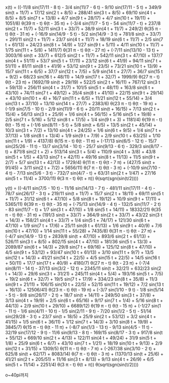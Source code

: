 x(t) = ((-11/8 sin(17/11 - 8 t) - 3/4 sin(11/7 - 6 t) - 9/10 sin(17/11 - 5 t) + 349/9 sin(t + 11/7) + 17/12 sin(2 t + 8/5) + 288/41 sin(3 t + 8/5) + 69/10 sin(4 t + 8/5) + 8/5 sin(7 t + 13/8) + 4/7 sin(9 t + 28/17) + 4/7 sin(10 t + 19/11) + 1051/8) θ(39 π - t) θ(t - 35 π) + (-3/4 sin(11/7 - 5 t) - 54 sin(11/7 - t) + 237/8 sin(2 t + 11/7) + 52/11 sin(3 t + 33/7) + 38/9 sin(4 t + 11/7) + 249/2) θ(35 π - t) θ(t - 31 π) + (-16/9 sin(14/9 - 5 t) - 5/2 sin(14/9 - 3 t) + 781/8 sin(t + 33/7) + 291/11 sin(2 t + 11/7) + 23/7 sin(4 t + 11/7) + 18/19 sin(6 t + 11/7) + 2/5 sin(7 t + 61/13) + 24/23 sin(8 t + 14/9) + 1/27 sin(9 t + 5/11) + 4/11 sin(10 t + 11/7) + 1/75 sin(11 t + 5/8) + 1411/7) θ(31 π - t) θ(t - 27 π) + (-7/11 sin(13/10 - 13 t) + 3003/16 sin(t + 33/7) + 612/5 sin(2 t + 11/7) + 542/11 sin(3 t + 47/10) + 137/7 sin(4 t + 51/11) + 53/7 sin(5 t + 17/11) + 23/12 sin(6 t + 41/9) + 94/11 sin(7 t + 51/11) + 81/11 sin(8 t + 41/9) + 53/12 sin(9 t + 23/5) + 73/21 sin(10 t + 13/9) + 15/7 sin(11 t + 6/5) + 37/7 sin(12 t + 7/5) + 5/9 sin(14 t + 27/7) + 36/7 sin(15 t + 9/2) + 68/23 sin(16 t + 48/11) + 14/9 sin(17 t + 32/7) + 1999/9) θ(27 π - t) θ(t - 23 π) + (1692/19 sin(t + 29/19) + 522/5 sin(2 t + 16/11) + 767/12 sin(3 t + 59/13) + 256/11 sin(4 t + 31/7) + 101/5 sin(5 t + 48/11) + 163/8 sin(6 t + 43/10) + 74/11 sin(7 t + 49/12) + 35/4 sin(8 t + 41/10) + 22/15 sin(9 t + 29/14) + 43/10 sin(10 t + 4) + 16/7 sin(11 t + 6/5) + 11/21 sin(12 t + 55/14) + 3/4 sin(13 t + 37/10) + 13/10 sin(14 t + 27/7) + 2383/6) θ(23 π - t) θ(t - 19 π) + (-1/9 sin(7/5 - 10 t) - 2/9 sin(11/9 - 6 t) + 20/11 sin(t + 16/15) + 7/13 sin(2 t + 15/4) + 56/13 sin(3 t + 25/9) + 1/6 sin(4 t + 56/15) + 5/16 sin(5 t + 19/8) + 2/5 sin(7 t + 5/16) + 5/12 sin(8 t + 17/5) + 1/4 sin(9 t + 3) + 1181/4) θ(19 π - t) θ(t - 15 π) + (-1/6 sin(8/11 - 5 t) + 5/8 sin(t + 6/5) + 13/5 sin(2 t + 45/14) + 10/3 sin(3 t + 7/2) + 13/10 sin(4 t + 24/25) + 1/6 sin(6 t + 9/5) + 1/4 sin(7 t + 37/13) + 1/8 sin(8 t + 13/4) + 1/9 sin(9 t + 7/9) + 2/9 sin(10 t + 63/25) + 1/10 sin(11 t + 1/9) + 4137/8) θ(15 π - t) θ(t - 11 π) + (-17/13 sin(6/5 - 12 t) - 15/7 sin(25/26 - 11 t) - 13/7 sin(3/14 - 10 t) - 25/7 sin(9/13 - 6 t) - 329/3 sin(8/17 - t) + 871/8 sin(2 t + 2) + 513/14 sin(3 t + 5/4) + 110/9 sin(4 t + 3/8) + 43/8 sin(5 t + 1/5) + 43/13 sin(7 t + 42/11) + 49/16 sin(8 t + 11/13) + 11/5 sin(9 t + 2/7) + 5/7 sin(13 t + 42/13) + 1729/4) θ(11 π - t) θ(t - 7 π) + (427/5 sin(t + 91/45) + 3/11 sin(2 t + 7/2) + 5656/11) θ(7 π - t) θ(t - 3 π) + (-10/9 sin(7/10 - 4 t) - 7/13 sin(5/6 - 3 t) - 732/7 sin(4/7 - t) + 63/31 sin(2 t + 1/47) + 27/16 sin(5 t + 11/4) + 3700/11) θ(3 π - t) θ(t + π)) θ(sqrt(sgn(sin(t/2))))

y(t) = ((-4/11 sin(7/5 - 10 t) - 11/16 sin(14/13 - 7 t) - 481/11 sin(17/11 - 4 t) - 78/7 sin(26/17 - 3 t) + 219/11 sin(t + 11/7) + 15/7 sin(2 t + 18/11) + 69/11 sin(5 t + 11/7) + 31/12 sin(6 t + 47/10) + 5/8 sin(8 t + 19/12) + 10/9 sin(9 t + 17/11) + 5365/11) θ(39 π - t) θ(t - 35 π) + (-75/13 sin(14/9 - 4 t) - 132/5 sin(11/7 - 2 t) - 83 sin(11/7 - t) + 1/7 sin(3 t + 47/10) + 1/8 sin(5 t + 14/11) + 18332/21) θ(35 π - t) θ(t - 31 π) + (191/3 sin(t + 33/7) + 364/9 sin(2 t + 33/7) + 43/22 sin(3 t + 14/3) + 158/21 sin(4 t + 33/7) + 1/4 sin(5 t + 74/17) + 121/30 sin(6 t + 47/10) + 1/9 sin(7 t + 17/6) + 25/11 sin(8 t + 61/13) + 1/6 sin(9 t + 40/9) + 7/6 sin(10 t + 47/10) + 1/14 sin(11 t + 55/28) + 7435/8) θ(31 π - t) θ(t - 27 π) + (-4/7 sin(14/9 - 13 t) + 2839/8 sin(t + 47/10) + 893/6 sin(2 t + 61/13) + 526/11 sin(3 t + 8/5) + 802/15 sin(4 t + 47/10) + 181/36 sin(5 t + 13/3) + 2089/87 sin(6 t + 14/3) + 29/8 sin(7 t + 69/16) + 125/12 sin(8 t + 47/10) + 4/5 sin(9 t + 53/12) + 93/47 sin(10 t + 61/13) + 3/10 sin(11 t + 9/7) + 13/5 sin(12 t + 14/3) + 41/21 sin(14 t + 22/5) + 4/5 sin(15 t + 22/5) + 14/5 sin(16 t + 50/11) + 17/7 sin(17 t + 40/9) + 4180/7) θ(27 π - t) θ(t - 23 π) + (-7/4 sin(8/11 - 14 t) - 37/13 sin(3/2 - 12 t) + 2345/11 sin(t + 32/21) + 632/23 sin(2 t + 14/3) + 29/6 sin(3 t + 31/21) + 245/11 sin(4 t + 5/4) + 193/16 sin(5 t + 7/5) + 19/2 sin(6 t + 32/7) + 19/5 sin(7 t + 17/9) + 334/23 sin(8 t + 35/8) + 11/3 sin(9 t + 21/11) + 106/15 sin(10 t + 22/5) + 52/15 sin(11 t + 19/12) + 7/2 sin(13 t + 16/13) + 12506/41) θ(23 π - t) θ(t - 19 π) + (-3/7 sin(1/10 - 9 t) - 1/8 sin(5/14 - 5 t) - 9/8 sin(26/17 - 2 t) + 18/7 sin(t + 14/11) + 249/50 sin(3 t + 37/8) + 3/13 sin(4 t + 19/9) + 2/5 sin(6 t + 65/16) + 9/17 sin(7 t + 1/4) + 5/16 sin(8 t + 44/13) + 2/9 sin(10 t + 29/10) + 6689/12) θ(19 π - t) θ(t - 15 π) + (-1/27 sin(1 - 11 t) - 1/6 sin(4/11 - 10 t) - 1/5 sin(2/11 - 9 t) - 7/20 sin(1/2 - 5 t) - 51/14 sin(29/28 - 3 t) + 23/7 sin(t + 18/5) + 25/9 sin(2 t + 53/12) + 3/2 sin(4 t + 41/15) + 1/5 sin(6 t + 36/11) + 1/12 sin(7 t + 14/3) + 3/10 sin(8 t + 19/9) + 3845/7) θ(15 π - t) θ(t - 11 π) + (-8/7 sin(1/3 - 13 t) - 9/13 sin(4/5 - 11 t) - 32/19 sin(17/12 - 9 t) - 11/6 sin(9/13 - 8 t) - 169/15 sin(8/17 - 3 t) + 917/8 sin(t + 55/12) + 669/10 sin(2 t + 4/13) + 122/11 sin(4 t + 49/24) + 31/9 sin(5 t + 1/8) + 25/9 sin(6 t + 6/7) + 43/10 sin(7 t + 1/21) + 18/19 sin(10 t + 9/13) + 2/9 sin(12 t + 31/15) + 1309/5) θ(11 π - t) θ(t - 7 π) + (-267/38 sin(3/10 - 2 t) + 625/8 sin(t + 62/17) + 8083/14) θ(7 π - t) θ(t - 3 π) + (1370/13 sin(t + 25/6) + 41/21 sin(2 t + 205/51) + 11/16 sin(3 t + 8/13) + 9/13 sin(4 t + 26/9) + 6/5 sin(5 t + 11/14) + 2251/4) θ(3 π - t) θ(t + π)) θ(sqrt(sgn(sin(t/2))))

o~40pi까지